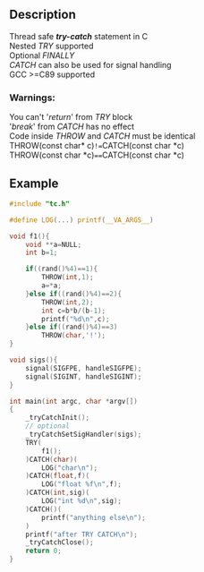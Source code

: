 ## Description
Thread safe _**try-сatch**_ statement in C  
Nested _TRY_ supported  
Optional _FINALLY_  
_CATCH_ can also be used for signal handling  
GCC >=C89 supported  

### Warnings:
You can't '_return_' from _TRY_ block  
'_break_' from _CATCH_ has no effect  
Сode inside _THROW_ and _CATCH_ must be identical  
THROW(const char*&nbsp;c)` != `CATCH(const char *c)   
THROW(const char *c)` == `CATCH(const char *c)  

## Example
```c
#include "tc.h"

#define LOG(...) printf(__VA_ARGS__)

void f1(){
    void **a=NULL;
    int b=1;

    if((rand()%4)==1){
        THROW(int,1);
        a=*a;
    }else if((rand()%4)==2){
        THROW(int,2);
        int c=b*b/(b-1);
        printf("%d\n",c);
    }else if((rand()%4)==3)
        THROW(char,'!');
}

void sigs(){
    signal(SIGFPE, handleSIGFPE);
    signal(SIGINT, handleSIGINT);
}

int main(int argc, char *argv[])
{
    _tryCatchInit();
    // optional
    _tryCatchSetSigHandler(sigs);
    TRY(
        f1();
    )CATCH(char)(
        LOG("char\n");
    )CATCH(float,f)(
        LOG("float %f\n",f);
    )CATCH(int,sig)(
        LOG("int %d\n",sig);
    )CATCH()(
        printf("anything else\n");
    )
    printf("after TRY CATCH\n");
    _tryCatchClose();
    return 0;
}
```
